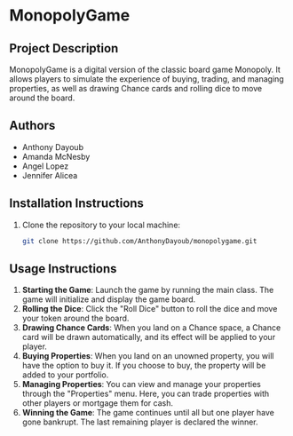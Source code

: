 # MonopolyGame

## Project Description
MonopolyGame is a digital version of the classic board game Monopoly. It allows players to simulate the experience of buying, trading, and managing properties, as well as drawing Chance cards and rolling dice to move around the board.

## Authors
- Anthony Dayoub
- Amanda McNesby
- Angel Lopez
- Jennifer Alicea

## Installation Instructions
1. Clone the repository to your local machine:
   ```sh
   git clone https://github.com/AnthonyDayoub/monopolygame.git


## Usage Instructions
1. **Starting the Game**: Launch the game by running the main class. The game will initialize and display the game board.
2. **Rolling the Dice**: Click the "Roll Dice" button to roll the dice and move your token around the board.
3. **Drawing Chance Cards**: When you land on a Chance space, a Chance card will be drawn automatically, and its effect will be applied to your player.
4. **Buying Properties**: When you land on an unowned property, you will have the option to buy it. If you choose to buy, the property will be added to your portfolio.
5. **Managing Properties**: You can view and manage your properties through the "Properties" menu. Here, you can trade properties with other players or mortgage them for cash.
6. **Winning the Game**: The game continues until all but one player have gone bankrupt. The last remaining player is declared the winner.

